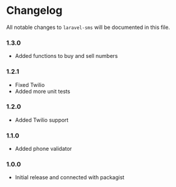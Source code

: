 # Changelog

All notable changes to `laravel-sms` will be documented in this file.

### 1.3.0
- Added functions to buy and sell numbers
	
### 1.2.1
- Fixed Twilio
- Added more unit tests

### 1.2.0
- Added Twilio support

### 1.1.0
- Added phone validator

### 1.0.0
- Initial release and connected with packagist
